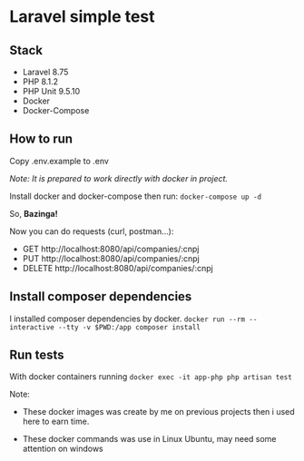 # Laravel simple test
## Stack
 - Laravel 8.75
 - PHP 8.1.2
 - PHP Unit 9.5.10
 - Docker
 - Docker-Compose
 
## How to run
Copy .env.example to .env

_Note: It is prepared to work directly with docker in project._

Install docker and docker-compose then run:
`docker-compose up -d`

So, **Bazinga!**

Now you can do requests (curl, postman...):
 - GET http://localhost:8080/api/companies/:cnpj
 - PUT http://localhost:8080/api/companies/:cnpj
 - DELETE http://localhost:8080/api/companies/:cnpj

## Install composer dependencies
I installed composer dependencies by docker.
`docker run --rm --interactive --tty -v $PWD:/app composer install`

## Run tests
With docker containers running
`docker exec -it app-php php artisan test`


Note: 

- These docker images was create by me on previous projects then i used here to earn time.

- These docker commands was use in Linux Ubuntu, may need some attention on windows
